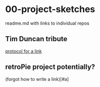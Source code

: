 # 00-project-sketches
readme.md with links to individual repos

## Tim Duncan tribute
[protocol for a link](#a)

## retroPie project potentially?
(forgot how to write a link)[#a]
